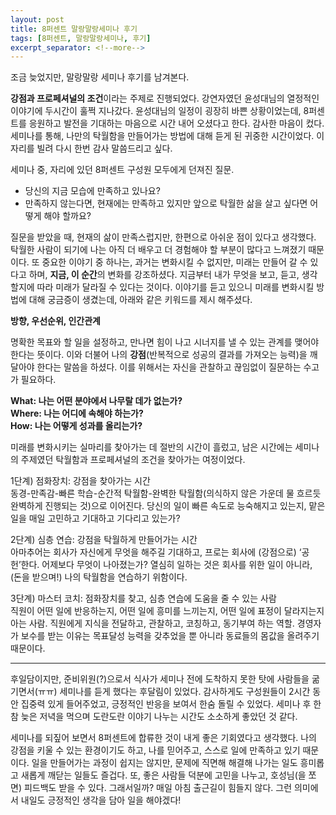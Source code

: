 ```yaml
---
layout: post
title: 8퍼센트 말랑말랑세미나 후기
tags: [8퍼센트, 말랑말랑세미나, 후기]
excerpt_separator: <!--more-->
---
```

조금 늦었지만, 말랑말랑 세미나 후기를 남겨본다. 

 **강점과 프로페셔널의 조건**이라는 주제로 진행되었다. 강연자였던 윤성대님의 열정적인 이야기에 두시간이 훌쩍 지나갔다.
윤성대님의 일정이 굉장히 바쁜 상황이었는데, 8퍼센트를 응원하고 발전을 기대하는 마음으로 시간 내어 오셨다고 한다. 감사한 마음이 컸다. 
세미나를 통해, 나만의 탁월함을 만들어가는 방법에 대해 듣게 된 귀중한 시간이었다. 이 자리를 빌려 다시 한번 감사 말씀드리고 싶다.  
  
 세미나 중, 자리에 있던 8퍼센트 구성원 모두에게 던져진 질문.  
  
* 당신의 지금 모습에 만족하고 있나요?  
* 만족하지 않는다면, 현재에는 만족하고 있지만 앞으로 탁월한 삶을 살고 싶다면 어떻게 해야 할까요?  
  
질문을 받았을 때, 현재의 삶이 만족스럽지만, 한편으로 아쉬운 점이 있다고 생각했다. 탁월한 사람이 되기에 나는 아직 더 배우고 더 경험해야 할 부분이 많다고 느껴졌기 때문이다. 또 중요한 이야기 중 하나는, 과거는 변화시킬 수 없지만, 미래는 만들어 갈 수 있다고 하며, **지금, 이 순간**의 변화를 강조하셨다. 지금부터 내가 무엇을 보고, 듣고, 생각할지에 따라 미래가 달라질 수 있다는 것이다. 이야기를 듣고 있으니 미래를 변화시킬 방법에 대해 궁금증이 생겼는데, 아래와 같은 키워드를 제시 해주셨다.

**방향, 우선순위, 인간관계**

명확한 목표와 할 일을 설정하고, 만나면 힘이 나고 시너지를 낼 수 있는 관계를 맺어야 한다는 뜻이다. 이와 더불어 나의 **강점**(반복적으로 성공의 결과를 가져오는 능력)을 깨달아야 한다는 말씀을 하셨다. 이를 위해서는 자신을 관찰하고 끊임없이 질문하는 수고가 필요하다.

**What: 나는 어떤 분야에서 나무랄 데가 없는가?**  
**Where: 나는 어디에 속해야 하는가?**  
**How: 나는 어떻게 성과를 올리는가?**  
    
미래를 변화시키는 실마리를 찾아가는 데 절반의 시간이 흘렀고, 남은 시간에는 세미나의 주제였던 탁월함과 프로페셔널의 조건을 찾아가는 여정이었다.
  
1단계) 점화장치: 강점을 찾아가는 시간  
동경-만족감-빠른 학습-순간적 탁월함-완벽한 탁월함(의식하지 않은 가운데 물 흐르듯 완벽하게 진행되는 것)으로 이어진다. 당신의 일이 빠른 속도로 능숙해지고 있는지, 맡은 일을 매일 고민하고 기대하고 기다리고 있는가?
  
2단계) 심층 연습: 강점을 탁월하게 만들어가는 시간  
아마추어는 회사가 자신에게 무엇을 해주길 기대하고, 프로는 회사에 (강점으로) ‘공헌’한다. 어제보다 무엇이 나아졌는가? 열심히 일하는 것은 회사를 위한 일이 아니라, (돈을 받으며!) 나의 탁월함을 연습하기 위함이다.
  
3단계) 마스터 코치: 점화장치를 찾고, 심층 연습에 도움을 줄 수 있는 사람  
직원이 어떤 일에 반응하는지, 어떤 일에 흥미를 느끼는지, 어떤 일에 표정이 달라지는지 아는 사람. 직원에게 지식을 전달하고, 관찰하고, 코칭하고, 동기부여 하는 역할. 경영자가 보수를 받는 이유는 목표달성 능력을 갖추었을 뿐 아니라 동료들의 몸값을 올려주기 때문이다.

------------------------
후일담이지만, 준비위원(?)으로서 식사가 세미나 전에 도착하지 못한 탓에 사람들을 굶기면서(ㅠㅠ) 세미나를 듣게 했다는 후달림이 있었다. 감사하게도 구성원들이 2시간 동안 집중력 있게 들어주었고, 긍정적인 반응을 보여서 한숨 돌릴 수 있었다. 세미나 후 한참 늦은 저녁을 먹으며 도란도란 이야기 나누는 시간도 소소하게 좋았던 것 같다.

세미나를 되짚어 보면서 8퍼센트에 합류한 것이 내게 좋은 기회였다고 생각했다. 나의 강점을 키울 수 있는 환경이기도 하고, 나를 믿어주고, 스스로 일에 만족하고 있기 때문이다. 일을 만들어가는 과정이 쉽지는 않지만, 문제에 직면해 해결해 나가는 일도 흥미롭고 새롭게 깨닫는 일들도 즐겁다. 또, 좋은 사람들 덕분에 고민을 나누고, 호성님(을 쪼면) 피드백도 받을 수 있다. 그래서일까? 매일 아침 출근길이 힘들지 않다. 그런 의미에서 내일도 긍정적인 생각을 담아 일을 해야겠다!  

